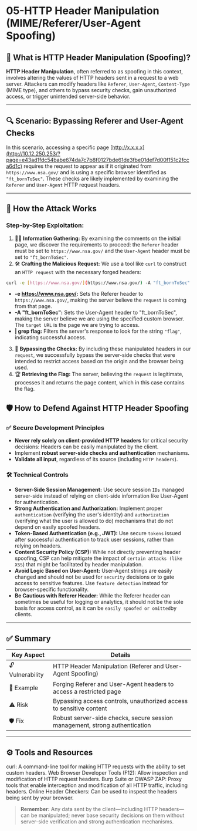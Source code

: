 # 05-HTTP Header Manipulation (MIME/Referer/User-Agent Spoofing)

## 🧠 What is HTTP Header Manipulation (Spoofing)?

**HTTP Header Manipulation**, often referred to as spoofing in this context, involves altering the values of HTTP headers sent in a request to a web server. Attackers can modify headers like `Referer`, `User-Agent`, `Content-Type` (MIME type), and others to bypass security checks, gain unauthorized access, or trigger unintended server-side behavior.

---

## 🔍 Scenario: Bypassing Referer and User-Agent Checks
In this scenario, accessing a specific page [http://x.x.x.x](http://10.12.250.253/?page=e43ad1fdc54babe674da7c7b8f0127bde61de3fbe01def7d00f151c2fcca6d1c) requires the request to appear as if it originated from `https://www.nsa.gov/` and is using a specific browser identified as `"ft_bornToSec"`. These checks are likely implemented by examining the `Referer` and `User-Agent` HTTP request headers.

---

## 🧨 How the Attack Works
### Step-by-Step Exploitation:
1. 🕵️‍♂️ **Information Gathering:** By examining the comments on the initial page, we discover the requirements to proceed: the `Referer` header must be set to `https://www.nsa.gov/` and the `User-Agent` header must be set to `"ft_bornToSec"`.
2. 🛠️ **Crafting the Malicious Request:** We use a tool like `curl` to construct an `HTTP request` with the necessary forged headers:
```bash
curl -e [https://www.nsa.gov/](https://www.nsa.gov/) -A "ft_bornToSec" "http://10.12.250.232/?page=e43ad1fdc54babe674da7c7b8f0127bde61de3fbe01def7d00f151c2fcca6d1c" | grep flag
```
- **-e https://www.nsa.gov/:** Sets the Referer header to `https://www.nsa.gov/`, making the server believe the `request` is coming from that page.
- **-A "ft_bornToSec":** Sets the User-Agent header to "ft_bornToSec", making the server believe we are using the specified custom browser.
The `target URL` is the page we are trying to access.
- **| grep flag:** Filters the server's response to look for the string `"flag"`, indicating successful access.
3. 🚀 **Bypassing the Checks:** By including these manipulated headers in our `request`, we successfully bypass the server-side checks that were intended to restrict access based on the origin and the browser being used.
4. 🏆 **Retrieving the Flag:** The server, believing the `request` is legitimate, processes it and returns the page content, which in this case contains the flag.

## 🛡️ How to Defend Against HTTP Header Spoofing
### ✅ Secure Development Principles
- **Never rely solely on client-provided HTTP headers** for critical security decisions: Headers can be easily manipulated by the client.
- Implement **robust server-side checks and authentication** mechanisms.
- **Validate all input**, regardless of its source (including `HTTP headers`).

### 🛠️ Technical Controls
- **Server-Side Session Management:** Use secure session `IDs` managed server-side instead of relying on client-side information like User-Agent for authentication.
- **Strong Authentication and Authorization:** Implement proper `authentication` (verifying the user's identity) and `authorization` (verifying what the user is allowed to do) mechanisms that do not depend on easily spoofed headers.
- **Token-Based Authentication (e.g., JWT):** Use secure `tokens` issued after successful authentication to track user sessions, rather than relying on headers.
- **Content Security Policy (CSP):** While not directly preventing header spoofing, CSP can help mitigate the impact of `certain attacks (like XSS`) that might be facilitated by header manipulation.
- **Avoid Logic Based on User-Agent:** User-Agent strings are easily changed and should not be used for `security` decisions or to gate access to sensitive features. Use `feature detection` instead for browser-specific functionality.
- **Be Cautious with Referer Header:** While the Referer header can sometimes be useful for logging or analytics, it should not be the sole basis for access control, as it can be `easily spoofed or omitted`by clients.

---

## ✅ Summary

| Key Aspect       | Details                                               |
|------------------|-------------------------------------------------------|
| 🔓 Vulnerability | HTTP Header Manipulation (Referer and User-Agent Spoofing)                              |
| 📍 Example       | Forging Referer and User-Agent headers to access a restricted page |
| ⚠️ Risk          | Bypassing access controls, unauthorized access to sensitive content |
| 🛡️ Fix           | Robust server-side checks, secure session management, strong authentication |

---

## ⚙️ Tools and Resources
curl: A command-line tool for making HTTP requests with the ability to set custom headers.
Web Browser Developer Tools (F12): Allow inspection and modification of HTTP request headers.
Burp Suite or OWASP ZAP: Proxy tools that enable interception and modification of all HTTP traffic, including headers.
Online Header Checkers: Can be used to inspect the headers being sent by your browser.

> **Remember:** Any data sent by the client—including HTTP headers—can be manipulated; never base security decisions on them without server-side verification and strong authentication mechanisms.
